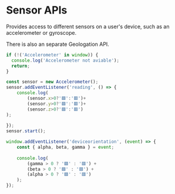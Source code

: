 # Sensor APIs

Provides access to different sensors on a user's device, such as an accelerometer or gyroscope.

There is also an separate Geologation API.

```javascript
if (!('Accelerometer' in window)) {
  console.log('Accelerometer not aviable');
  return;
}

const sensor = new Accelerometer();
sensor.addEventListener('reading', () => {
    console.log(
        (sensor.x>0?'🟩':'🟥')+
        (sensor.y>0?'🟩':'🟥')+ 
        (sensor.z>0?'🟩':'🟥')
);
    
});
sensor.start();

```



```javascript
window.addEventListener('deviceorientation', (event) => {
    const { alpha, beta, gamma } = event;
    
    console.log(
        (gamma > 0 ? '🟩' : '🟥') +
        (beta > 0 ? '🟩' : '🟥') +
        (alpha > 0 ? '🟩' : '🟥')
    );
});
```